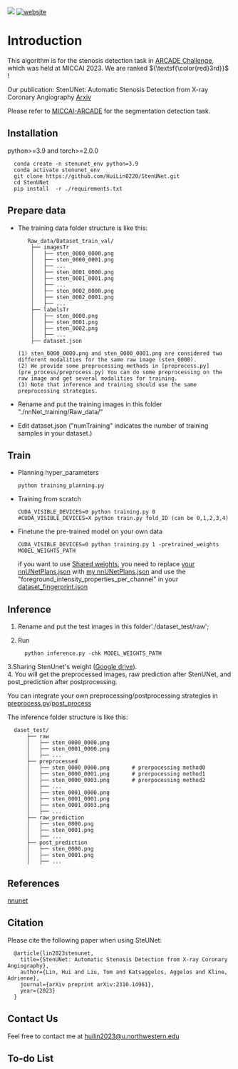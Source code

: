 <a href="https://arxiv.org/abs/2310.14961" alt="Citation"><img src="https://img.shields.io/badge/cite-citation-blue" /></a> 
[![website](https://img.shields.io/badge/Challenge%20website-50d13d)]([https://www.synapse.org/#!Synapse:syn51236108/wiki/621615](https://arcade.grand-challenge.org/))
 

# Introduction
This algorithm is for the stenosis detection task in [ARCADE Challenge](https://arcade.grand-challenge.org/), which was held at MICCAI 2023. We are ranked ${\textsf{\color{red}3rd}}$ !

Our publication:  StenUNet: Automatic Stenosis Detection from X-ray Coronary Angiography [Arxiv](https://arxiv.org/abs/2310.14961)

Please refer to [MICCAI-ARCADE](https://github.com/NMHeartAI/MICCAI_ARCADE.git) for the segmentation detection task.


## Installation
python>=3.9 and torch>=2.0.0

      conda create -n stenunet_env python=3.9
      conda activate stenunet_env
      git clone https://github.com/HuiLin0220/StenUNet.git
      cd StenUNet
      pip install  -r ./requirements.txt

## Prepare data
- The training data folder structure is like this:

         Raw_data/Dataset_train_val/  
          ├── imagesTr
          │   ├── sten_0000_0000.png
          │   ├── sten_0000_0001.png
          │   ├── ...
          │   ├── sten_0001_0000.png      
          │   ├── sten_0001_0001.png      
          │   ├── ... 
          │   ├── sten_0002_0000.png
          │   ├── sten_0002_0001.png
          │   ├── ...
          ├── labelsTr
          │   ├── sten_0000.png
          │   ├── sten_0001.png
          │   ├── sten_0002.png
          │   ├── ...
          ├── dataset.json

      (1) sten_0000_0000.png and sten_0000_0001.png are considered two different modalities for the same raw image (sten_0000).
      (2) We provide some preprocessing methods in [preprocess.py](pre_process/preprocess.py) You can do some preprocessing on the raw image and get several modalities for training.
      (3) Note that inference and training should use the same preprocessing strategies.

- Rename and put the training images in this folder "./nnNet_training/Raw_data/"
- Edit dataset.json
  ("numTraining" indicates the number of training samples in your dataset.)
## Train
- Planning hyper_parameters

      python training_planning.py 
- Training from scratch

      CUDA_VISIBLE_DEVICES=0 python training.py 0
      #CUDA_VISIBLE_DEVICES=X python train.py fold_ID (can be 0,1,2,3,4)
- Finetune the pre-trained model on your own data

      CUDA_VISIBLE_DEVICES=0 python training.py 1 -pretrained_weights MODEL_WEIGHTS_PATH
  if you want to use [Shared weights](https://drive.google.com/file/d/1BO4whry0i50h_yzqQwUw1k7QyyLUk2U3/view?usp=sharing), you need to replace [your nnUNetPlans.json](nnNet_training/nnUNet_preprocessed/Dataset_Train_val/nnUNetPlans.json) with [my nnUNetPlans.json](nnUNetPlans.json) and use the "foreground_intensity_properties_per_channel" in your [dataset_fingerprint.json](nnNet_training/nnUNet_preprocessed/Dataset_Train_val/dataset_fingerprint.json)
## Inference
1. Rename and put the test images in this folder'./dataset_test/raw';
2. Run
  
         python inference.py -chk MODEL_WEIGHTS_PATH

3.Sharing StenUnet's weight ([Google drive](https://drive.google.com/file/d/1BO4whry0i50h_yzqQwUw1k7QyyLUk2U3/view?usp=sharing)).   
4. You will get the preprocessed images, raw prediction after StenUNet, and post_prediction after postprocessing.

You can integrate your own preprocessing/postprocessing strategies in [preprocess.py](pre_process/preprocess.py)/[post_process](post_process/remove_small_segments.py)

The inference folder structure is like this:

      daset_test/
          ├── raw
          │   ├── sten_0000_0000.png
          │   ├── sten_0001_0000.png
          │   ├── ...
          ├── preprocessed
          │   ├── sten_0000_0000.png       # prerpocessing method0
          │   ├── sten_0000_0001.png       # prerpocessing method1
          │   ├── sten_0000_0003.png       # prerpocessing method2
          │   ├── ... 
          │   ├── sten_0001_0000.png
          │   ├── sten_0001_0001.png
          │   ├── sten_0001_0003.png
          │   ├── ...
          ├── raw_prediction
          │   ├── sten_0000.png
          │   ├── sten_0001.png
          │   ├── ...
          ├── post_prediction
          │   ├── sten_0000.png
          │   ├── sten_0001.png
          │   ├── ...
## References
[nnunet](https://github.com/MIC-DKFZ/nnUNet)

## Citation
Please cite the following paper when using SteUNet:

      @article{lin2023stenunet,
        title={StenUNet: Automatic Stenosis Detection from X-ray Coronary Angiography},
        author={Lin, Hui and Liu, Tom and Katsaggelos, Aggelos and Kline, Adrienne},
        journal={arXiv preprint arXiv:2310.14961},
        year={2023}
      }

## Contact Us
Feel free to contact me at huilin2023@u.northwestern.edu

## To-do List
